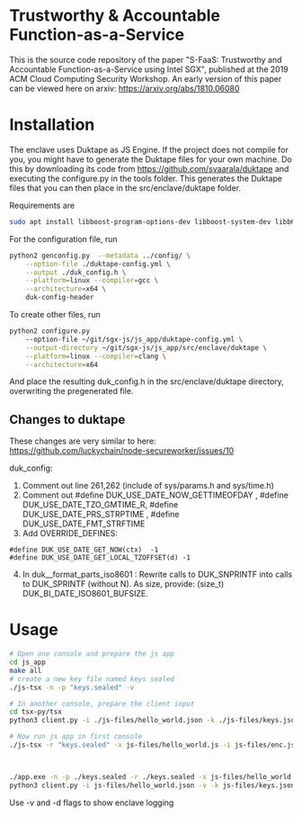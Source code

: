 # Trustworthy & Accountable Function-as-a-Service 
This is the source code repository of the paper "S-FaaS: Trustworthy and Accountable Function-as-a-Service using Intel SGX", published at the 2019 ACM Cloud Computing Security Workshop. An early version of this paper can be viewed here on arxiv: https://arxiv.org/abs/1810.06080


# Installation

The enclave uses Duktape as JS Engine. If the project does not compile for you, you might have to generate the Duktape files for your own machine. Do this by downloading its code from https://github.com/svaarala/duktape and executing the configure.py in the tools folder. This generates the Duktape files that you can then place in the src/enclave/duktape folder.

Requirements are
```bash
sudo apt install libboost-program-options-dev libboost-system-dev libb64-dev
```

For the configuration file, run

```bash
python2 genconfig.py  --metadata ../config/ \
    --option-file ./duktape-config.yml \
    --output ./duk_config.h \
    --platform=linux --compiler=gcc \
    --architecture=x64 \
    duk-config-header
```

To create other files, run
```bash
python2 configure.py
    --option-file ~/git/sgx-js/js_app/duktape-config.yml \
    --output-directory ~/git/sgx-js/js_app/src/enclave/duktape \
    --platform=linux --compiler=clang \
    --architecture=x64

```

And place the resulting duk_config.h in the src/enclave/duktape directory, overwriting the pregenerated file.

## Changes to duktape
These changes are very similar to here: https://github.com/luckychain/node-secureworker/issues/10

duk_config:

1. Comment out line 261,262 (include of sys/params.h and sys/time.h)
2. Comment out #define DUK_USE_DATE_NOW_GETTIMEOFDAY , #define DUK_USE_DATE_TZO_GMTIME_R, #define DUK_USE_DATE_PRS_STRPTIME , #define DUK_USE_DATE_FMT_STRFTIME
3. Add OVERRIDE_DEFINES:

```clang
#define DUK_USE_DATE_GET_NOW(ctx)  -1
#define DUK_USE_DATE_GET_LOCAL_TZOFFSET(d) -1
```
4. In duk__format_parts_iso8601 : Rewrite calls to DUK_SNPRINTF into calls to DUK_SPRINTF (without N). As size, provide: (size_t) DUK_BI_DATE_ISO8601_BUFSIZE.

# Usage
```bash
# Open one console and prepare the js app
cd js_app
make all
# create a new key file named keys sealed
./js-tsx -n -p "keys.sealed" -v

# In another console, prepare the client input
cd tsx-py/tsx
python3 client.py -i ./js-files/hello_world.json -k ./js-files/keys.json -o ./js-files/enc.json -v

# Now run js app in first console
./js-tsx -r "keys.sealed" -x js-files/hello_world.js -i js-files/enc.json  -v



./app.exe -n -p ./keys.sealed -r ./keys.sealed -x js-files/hello_world.js -i js-files/hello_world.json
python3 client.py -i js-files/hello_world.json -v -k js-files/keys.json
```
Use -v and -d flags to show enclave logging
